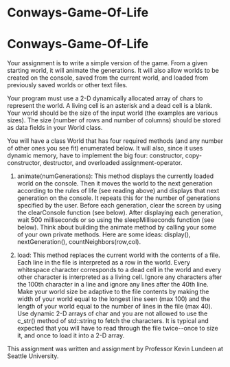 # Conways-Game-Of-Life
# Conways-Game-Of-Life

Your assignment is to write a simple version of the game. From a given starting world, it will animate the generations. It will also allow worlds to be created on the console, saved from the current world, and loaded from previously saved worlds or other text files.

Your program must use a 2-D dynamically allocated array of chars to represent the world. A living cell is an asterisk and a dead cell is a blank. Your world should be the size of the input world (the examples are various sizes). The size (number of rows and number of columns) should be stored as data fields in your World class.

You will have a class World that has four required methods (and any number of other ones you see fit) enumerated below. It will also, since it uses dynamic memory, have to implement the big four: constructor, copy-constructor, destructor, and overloaded assignment-operator.

1. animate(numGenerations): This method displays the currently loaded world on the console. Then it moves the world to the next generation according to the rules of life (see reading above) and displays that next generation on the console. It repeats this for the number of generations specified by the user. Before each generation, clear the screen by using the clearConsole function (see below). After displaying each generation, wait 500 milliseconds or so using the sleepMilliseconds function (see below). Think about building the animate method by calling your some of your own private methods. Here are some ideas: display(), nextGeneration(), countNeighbors(row,col).

2. load: This method replaces the current world with the contents of a file. Each line in the file is interpreted as a row in the world. Every whitespace character corresponds to a dead cell in the world and every other character is interpreted as a living cell. Ignore any characters after the 100th character in a line and ignore any lines after the 40th line. Make your world size be adaptive to the file contents by making the width of your world equal to the longest line seen (max 100) and the length of your world equal to the number of lines in the file (max 40). Use dynamic 2-D arrays of char and you are not allowed to use the c_str() method of std::string to fetch the characters. It is typical and expected that you will have to read through the file twice--once to size it, and once to load it into a 2-D array.

This assignment was written and assignment by Professor Kevin Lundeen at Seattle University.
